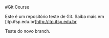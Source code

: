 #Git Course

Este é um repositório teste de Git.
Saiba mais em [itp.ifsp.edu.br]http://itp.ifsp.edu.br

Teste do novo branch.

